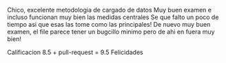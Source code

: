 Chico, excelente metodologia de cargado de datos
Muy buen examen e incluso funcionan muy bien las medidas centrales
Se que falto un poco de tiempo asi que esas las tome como las principales! 
De nuevo muy buen examen, el file parece tener un bugcillo minimo pero de ahi en fuera muy bien! 

Calificacion 8.5 + pull-request = 9.5 
Felicidades
